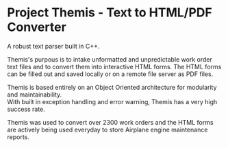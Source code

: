 # Project Themis - Text to HTML/PDF Converter

A robust text parser built in C++.

Themis's purpous is to intake unformatted and unpredictable work order text files and to convert them into 
interactive HTML forms. The HTML forms can be filled out and saved locally or on a remote file server as PDF files.

Themis is based entirely on an Object Oriented architecture for modularity and maintainability.  
With built in exception handling and error warning, Themis has a very high success rate.

Themis was used to convert over 2300 work orders and the HTML forms are actively being used everyday
to store Airplane engine maintenance reports. 
